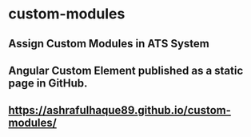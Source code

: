 # custom-modules
Assign Custom Modules in ATS System
---
Angular Custom Element published as a static page in GitHub.
---
https://ashrafulhaque89.github.io/custom-modules/
---
